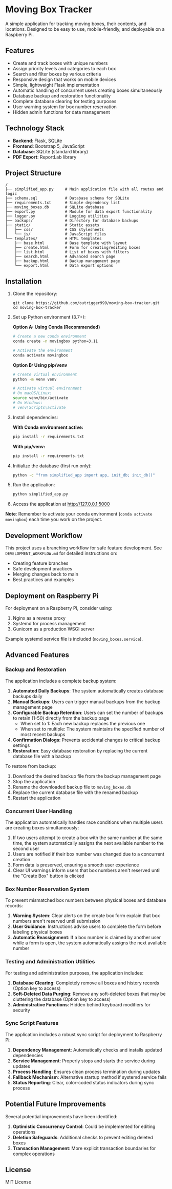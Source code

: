 # Moving Box Tracker

A simple application for tracking moving boxes, their contents, and locations. Designed to be easy to use, mobile-friendly, and deployable on a Raspberry Pi.

## Features

- Create and track boxes with unique numbers
- Assign priority levels and categories to each box
- Search and filter boxes by various criteria
- Responsive design that works on mobile devices
- Simple, lightweight Flask implementation
- Automatic handling of concurrent users creating boxes simultaneously
- Database backup and restoration functionality
- Complete database clearing for testing purposes
- User warning system for box number reservation
- Hidden admin functions for data management

## Technology Stack

- **Backend**: Flask, SQLite
- **Frontend**: Bootstrap 5, JavaScript
- **Database**: SQLite (standard library)
- **PDF Export**: ReportLab library

## Project Structure

```
/
├── simplified_app.py     # Main application file with all routes and logic
├── schema.sql            # Database schema for SQLite
├── requirements.txt      # Simple dependency list
├── moving_boxes.db       # SQLite database
├── export.py             # Module for data export functionality
├── logger.py             # Logging utilities
├── backups/              # Directory for database backups
├── static/               # Static assets
│   ├── css/              # CSS stylesheets
│   └── js/               # JavaScript files
└── templates/            # HTML templates
    ├── base.html         # Base template with layout
    ├── create.html       # Form for creating/editing boxes
    ├── list.html         # List of boxes with filters
    ├── search.html       # Advanced search page
    ├── backup.html       # Backup management page
    └── export.html       # Data export options
```

## Installation

1. Clone the repository:
   ```
   git clone https://github.com/outrigger999/moving-box-tracker.git
   cd moving-box-tracker
   ```

2. Set up Python environment (3.7+):

   **Option A: Using Conda (Recommended)**
   ```bash
   # Create a new conda environment
   conda create -n movingbox python=3.11
   
   # Activate the environment
   conda activate movingbox
   ```

   **Option B: Using pip/venv**
   ```bash
   # Create virtual environment
   python -m venv venv
   
   # Activate virtual environment
   # On macOS/Linux:
   source venv/bin/activate
   # On Windows:
   # venv\Scripts\activate
   ```

3. Install dependencies:

   **With Conda environment active:**
   ```bash
   pip install -r requirements.txt
   ```

   **With pip/venv:**
   ```bash
   pip install -r requirements.txt
   ```

4. Initialize the database (first run only):
   ```bash
   python -c "from simplified_app import app, init_db; init_db()"
   ```

5. Run the application:
   ```bash
   python simplified_app.py
   ```

6. Access the application at http://127.0.0.1:5000

**Note**: Remember to activate your conda environment (`conda activate movingbox`) each time you work on the project.

## Development Workflow

This project uses a branching workflow for safe feature development. See `DEVELOPMENT_WORKFLOW.md` for detailed instructions on:
- Creating feature branches
- Safe development practices  
- Merging changes back to main
- Best practices and examples

## Deployment on Raspberry Pi

For deployment on a Raspberry Pi, consider using:

1. Nginx as a reverse proxy
2. Systemd for process management
3. Gunicorn as a production WSGI server

Example systemd service file is included (`moving_boxes.service`).

## Advanced Features

### Backup and Restoration

The application includes a complete backup system:

1. **Automated Daily Backups**: The system automatically creates database backups daily
2. **Manual Backups**: Users can trigger manual backups from the backup management page
3. **Configurable Backup Retention**: Users can set the number of backups to retain (1-50) directly from the backup page
   - When set to 1: Each new backup replaces the previous one
   - When set to multiple: The system maintains the specified number of most recent backups
4. **Confirmation Dialogs**: Prevents accidental changes to critical backup settings
5. **Restoration**: Easy database restoration by replacing the current database file with a backup

To restore from backup:
1. Download the desired backup file from the backup management page
2. Stop the application
3. Rename the downloaded backup file to `moving_boxes.db`
4. Replace the current database file with the renamed backup
5. Restart the application

### Concurrent User Handling

The application automatically handles race conditions when multiple users are creating boxes simultaneously:

1. If two users attempt to create a box with the same number at the same time, the system automatically assigns the next available number to the second user
2. Users are notified if their box number was changed due to a concurrent creation
3. Form data is preserved, ensuring a smooth user experience
4. Clear UI warnings inform users that box numbers aren't reserved until the "Create Box" button is clicked

### Box Number Reservation System

To prevent mismatched box numbers between physical boxes and database records:

1. **Warning System**: Clear alerts on the create box form explain that box numbers aren't reserved until submission
2. **User Guidance**: Instructions advise users to complete the form before labeling physical boxes
3. **Automatic Reassignment**: If a box number is claimed by another user while a form is open, the system automatically assigns the next available number

### Testing and Administration Utilities

For testing and administration purposes, the application includes:

1. **Database Clearing**: Completely remove all boxes and history records (Option key to access)
2. **Soft-Deleted Data Purging**: Remove any soft-deleted boxes that may be cluttering the database (Option key to access)
3. **Administrative Functions**: Hidden behind keyboard modifiers for security

### Sync Script Features

The application includes a robust sync script for deployment to Raspberry Pi:

1. **Dependency Management**: Automatically checks and installs updated dependencies
2. **Service Management**: Properly stops and starts the service during updates
3. **Process Handling**: Ensures clean process termination during updates
4. **Fallback Mechanism**: Alternative startup method if systemd service fails
5. **Status Reporting**: Clear, color-coded status indicators during sync process

## Potential Future Improvements

Several potential improvements have been identified:

1. **Optimistic Concurrency Control**: Could be implemented for editing operations
2. **Deletion Safeguards**: Additional checks to prevent editing deleted boxes
3. **Transaction Management**: More explicit transaction boundaries for complex operations

## License

MIT License
